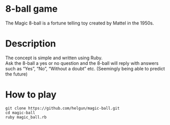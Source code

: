 # 8-ball game
The Magic 8-ball is a fortune telling toy created by Mattel in the 1950s. 

# Description
The concept is simple and written using Ruby.<br>
Ask the 8-ball a yes or no question and the 8-ball will reply with answers such as “Yes”, “No”, “Without a doubt” etc. (Seemingly being able to predict the future)<br>
# How to play
`git clone https://github.com/helgun/magic-ball.git`<br>
`cd magic-ball`<br>
`ruby magic_ball.rb`

